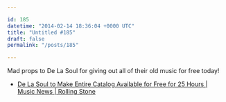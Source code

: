 ```yaml
---

id: 185
datetime: "2014-02-14 18:36:04 +0000 UTC"
title: "Untitled #185"
draft: false
permalink: "/posts/185"

---
```


Mad props to De La Soul for giving out all of their old music for free today! 

 
 * [De La Soul to Make Entire Catalog Available for Free for 25 Hours | Music News | Rolling Stone](http://www.rollingstone.com/music/news/de-la-soul-to-make-entire-catalog-available-for-free-20140213)


